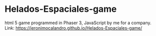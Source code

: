 # Helados-Espaciales-game
html 5 game programmed in Phaser 3, JavaScript by me for a company.
Link: https://jeronimocalandro.github.io/Helados-Espaciales-game/
